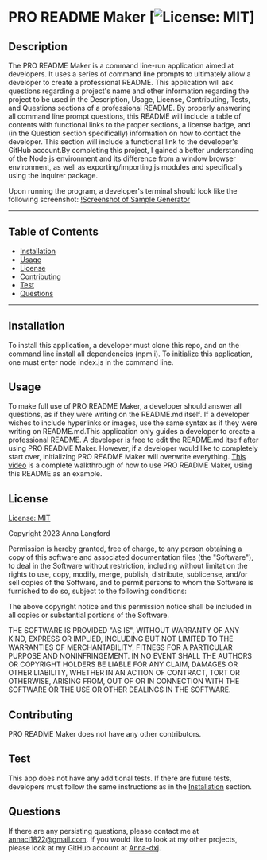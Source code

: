 # PRO README Maker [![License: MIT](https://img.shields.io/badge/License-MIT-yellow.svg)]

  ## Description

  The PRO README Maker is a command line-run application aimed at developers. It uses a series of command line prompts to ultimately allow a developer to create a professional README. This application will ask questions regarding a project's name and other information regarding the project to be used in the Description, Usage, License, Contributing, Tests, and Questions sections of a professional README. By properly answering all command line prompt questions, this README will include a table of contents with functional links to the proper sections, a license badge, and (in the Question section specifically) information on how to contact the developer. This section will include a functional link to the developer's GitHub account.By completing this project, I gained a better understanding of the Node.js environment and its difference from a window browser environment, as well as exporting/importing js modules and specifically using the inquirer package.

  Upon running the program, a developer's terminal should look like the following screenshot: [!Screenshot of Sample Generator](./screenshots//generator.png)

  ---
  ## Table of Contents 

  - [Installation](#instlalation)
  - [Usage](#usage)
  - [License](#license) 
  - [Contributing](#contributing)
  - [Test](#test)
  - [Questions](#questions)
  ---

  ## Installation

  To install this application, a developer must clone this repo, and on the command line install all dependencies (npm i). To initialize this application, one must enter node index.js in the command line.

  ## Usage 

  To make full use of PRO README Maker, a developer should answer all questions, as if they were writing on the README.md itself. If a developer wishes to include hyperlinks or images, use the same syntax as if they were writing on README.md.This application only guides a developer to create a professional README. A developer is free to edit the README.md itself after using PRO README Maker. However, if a developer would like to completely start over, initializing PRO README Maker will overwrite everything. [This video](https://youtu.be/CgVkRK_wPb8) is a complete walkthrough of how to use PRO README Maker, using this README as an example.

  ## License

  [License: MIT](https://opensource.org/licenses/MIT)

  Copyright 2023 Anna Langford

Permission is hereby granted, free of charge, to any person obtaining a copy of this software and associated documentation files (the "Software"), to deal in the Software without restriction, including without limitation the rights to use, copy, modify, merge, publish, distribute, sublicense, and/or sell copies of the Software, and to permit persons to whom the Software is furnished to do so, subject to the following conditions:

The above copyright notice and this permission notice shall be included in all copies or substantial portions of the Software.

THE SOFTWARE IS PROVIDED "AS IS", WITHOUT WARRANTY OF ANY KIND, EXPRESS OR IMPLIED, INCLUDING BUT NOT LIMITED TO THE WARRANTIES OF MERCHANTABILITY, FITNESS FOR A PARTICULAR PURPOSE AND NONINFRINGEMENT. IN NO EVENT SHALL THE AUTHORS OR COPYRIGHT HOLDERS BE LIABLE FOR ANY CLAIM, DAMAGES OR OTHER LIABILITY, WHETHER IN AN ACTION OF CONTRACT, TORT OR OTHERWISE, ARISING FROM, OUT OF OR IN CONNECTION WITH THE SOFTWARE OR THE USE OR OTHER DEALINGS IN THE SOFTWARE.

  ## Contributing

  PRO README Maker does not have any other contributors.

  ## Test

  This app does not have any additional tests. If there are future tests, developers must follow the same instructions as in the [Installation](#installation) section.

  ## Questions

  If there are any persisting questions, please contact me at annacl1822@gmail.com. If you would like to look at my other projects, please look at my GitHub account at [Anna-dxj](https://github.com/Anna-dxj).  